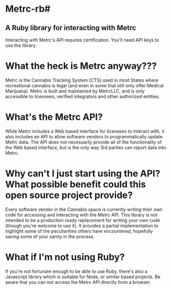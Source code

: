 # Metrc-rb#

## A Ruby library for interacting with Metrc ##

Interacting with Metrc's API requires certification. You'll need API keys to use the library.

# What the heck is Metrc anyway???

Metrc is the Cannabis Tracking System (CTS) used in most States where recreational cannabis is legal
(and even in some that still only offer Medical Marijuana). Metrc is built and maintained by MetrcLLC,
and is only accessible to licensees, verified integrators and other authorized entities.

# What's the Metrc API?

While Metrc includes a Web based interface for licensees to interact with, it also includes an API to
allow software vendors to programmatically update Metrc data. The API does not necessarily provide
all of the functionality of the Web based interface, but is the only way 3rd parties can report data
into Metrc.

# Why can't I just start using the API? What possible benefit could this open source project provide?

Every software vendor in the Cannabis space is currently writing their own code for accessing and interacting
with the Metrc API. This library is not intended to be a production ready replacement for writing your own
code (though you're welcome to use it). It provides a partial implementation to highlight some of the
peculiarities others have encountered, hopefully saving some of your sanity in the process.

# What if I'm not using Ruby? #

If you're not fortunate enough to be able to use Ruby, there's also a Javascript library which is
suitable for Node, or similar based projects. Be aware that you can not access the Metrc API
directly from a browser.
